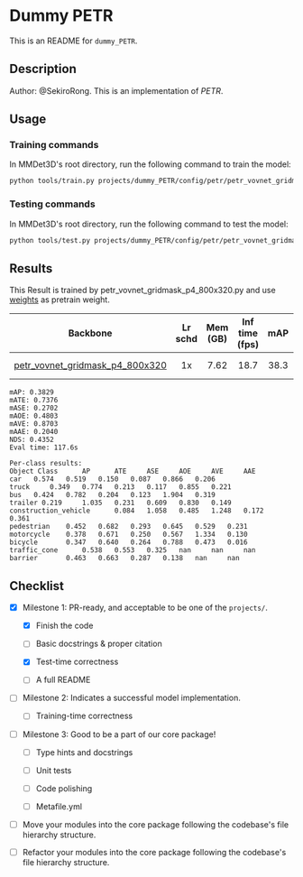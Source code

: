 # Dummy PETR

This is an README for `dummy_PETR`.

## Description

Author: @SekiroRong.
This is an implementation of *PETR*.

## Usage

<!-- For a typical model, this section should contain the commands for training and testing. You are also suggested to dump your environment specification to env.yml by `conda env export > env.yml`. -->

### Training commands

In MMDet3D's root directory, run the following command to train the model:

```bash
python tools/train.py projects/dummy_PETR/config/petr/petr_vovnet_gridmask_p4_800x320.py
```

### Testing commands

In MMDet3D's root directory, run the following command to test the model:

```bash
python tools/test.py projects/dummy_PETR/config/petr/petr_vovnet_gridmask_p4_800x320.py ${CHECKPOINT_PATH}
```

## Results

<!-- List the results as usually done in other model's README. [Example](https://github.com/open-mmlab/mmdetection3d/edit/dev-1.x/configs/fcos3d/README.md)
 You should claim whether this is based on the pre-trained weights, which are converted from the official release; or it's a reproduced result obtained from retraining the model in this project. -->

This Result is trained by petr_vovnet_gridmask_p4_800x320.py and use [weights](https://drive.google.com/file/d/1ABI5BoQCkCkP4B0pO5KBJ3Ni0tei0gZi/view?usp=sharing) as pretrain weight.

|                                                Backbone                                                | Lr schd | Mem (GB) | Inf time (fps) | mAP  | NDS  |         Download         |
| :----------------------------------------------------------------------------------------------------: | :-----: | :------: | :------------: | :--: | :--: | :----------------------: |
| [petr_vovnet_gridmask_p4_800x320](projects/dummy_PETR/configs/petr/petr_vovnet_gridmask_p4_800x320.py) |   1x    |   7.62   |      18.7      | 38.3 | 43.5 | [model](<>) \| [log](<>) |

```
mAP: 0.3829
mATE: 0.7376
mASE: 0.2702
mAOE: 0.4803
mAVE: 0.8703
mAAE: 0.2040
NDS: 0.4352
Eval time: 117.6s

Per-class results:
Object Class	  AP	  ATE	  ASE	  AOE	  AVE	  AAE
car	  0.574	  0.519	  0.150	  0.087	  0.866	  0.206
truck	  0.349	  0.774	  0.213	  0.117	  0.855	  0.221
bus	  0.424	  0.782	  0.204	  0.123	  1.904	  0.319
trailer 0.219	  1.035	  0.231	  0.609	  0.830	  0.149
construction_vehicle	  0.084	  1.058	  0.485	  1.248	  0.172	  0.361
pedestrian	  0.452	  0.682	  0.293	  0.645	  0.529	  0.231
motorcycle	  0.378	  0.671	  0.250	  0.567	  1.334	  0.130
bicycle	      0.347	  0.640	  0.264	  0.788	  0.473	  0.016
traffic_cone	  0.538	  0.553	  0.325	  nan	  nan	  nan
barrier	      0.463	  0.663	  0.287	  0.138	  nan	  nan
```

## Checklist

<!-- Here is a checklist illustrating a usual development workflow of a successful project, and also serves as an overview of this project's progress. The PIC (person in charge) or contributors of this project should check all the items that they believe have been finished, which will further be verified by codebase maintainers via a PR.
 OpenMMLab's maintainer will review the code to ensure the project's quality. Reaching the first milestone means that this project suffices the minimum requirement of being merged into 'projects/'. But this project is only eligible to become a part of the core package upon attaining the last milestone.
 Note that keeping this section up-to-date is crucial not only for this project's developers but the entire community, since there might be some other contributors joining this project and deciding their starting point from this list. It also helps maintainers accurately estimate time and effort on further code polishing, if needed.
 A project does not necessarily have to be finished in a single PR, but it's essential for the project to at least reach the first milestone in its very first PR. -->

- [x] Milestone 1: PR-ready, and acceptable to be one of the `projects/`.

  - [x] Finish the code

    <!-- The code's design shall follow existing interfaces and convention. For example, each model component should be registered into `mmdet3d.registry.MODELS` and configurable via a config file. -->

  - [ ] Basic docstrings & proper citation

    <!-- Each major object should contain a docstring, describing its functionality and arguments. If you have adapted the code from other open-source projects, don't forget to cite the source project in docstring and make sure your behavior is not against its license. Typically, we do not accept any code snippet under GPL license. [A Short Guide to Open Source Licenses](https://medium.com/nationwide-technology/a-short-guide-to-open-source-licenses-cf5b1c329edd) -->

  - [x] Test-time correctness

    <!-- If you are reproducing the result from a paper, make sure your model's inference-time performance matches that in the original paper. The weights usually could be obtained by simply renaming the keys in the official pre-trained weights. This test could be skipped though, if you are able to prove the training-time correctness and check the second milestone. -->

  - [ ] A full README

    <!-- As this template does. -->

- [ ] Milestone 2: Indicates a successful model implementation.

  - [ ] Training-time correctness

    <!-- If you are reproducing the result from a paper, checking this item means that you should have trained your model from scratch based on the original paper's specification and verified that the final result matches the report within a minor error range. -->

- [ ] Milestone 3: Good to be a part of our core package!

  - [ ] Type hints and docstrings

    <!-- Ideally *all* the methods should have [type hints](https://www.pythontutorial.net/python-basics/python-type-hints/) and [docstrings](https://google.github.io/styleguide/pyguide.html#381-docstrings). [Example](https://github.com/open-mmlab/mmdetection3d/blob/dev-1.x/mmdet3d/models/detectors/fcos_mono3d.py) -->

  - [ ] Unit tests

    <!-- Unit tests for each module are required. [Example](https://github.com/open-mmlab/mmdetection3d/blob/dev-1.x/tests/test_models/test_dense_heads/test_fcos_mono3d_head.py) -->

  - [ ] Code polishing

    <!-- Refactor your code according to reviewer's comment. -->

  - [ ] Metafile.yml

    <!-- It will be parsed by MIM and Inferencer. [Example](https://github.com/open-mmlab/mmdetection3d/blob/dev-1.x/configs/fcos3d/metafile.yml) -->

- [ ] Move your modules into the core package following the codebase's file hierarchy structure.

  <!-- In particular, you may have to refactor this README into a standard one. [Example](/configs/textdet/dbnet/README.md) -->

- [ ] Refactor your modules into the core package following the codebase's file hierarchy structure.
